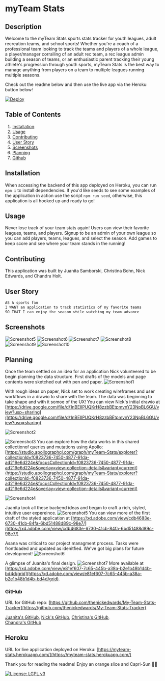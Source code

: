 # myTeam Stats

## Description

Welcome to the myTeam Stats sports stats tracker for youth leagues, adult recreation teams, and school sports! Whether you're a coach of a professional team looking to track the teams and players of a whole league, a player/manager corralling of an adult rec team, a rec league admin building a season of teams, or an enthusiastic parent tracking their young athlete's progression through youth sports, myTeam Stats is the best way to manage anything from players on a team to multiple leagues running multiple seasons.

Check out the readme below and then use the live app via the Heroku button below!

[![Deploy](https://www.herokucdn.com/deploy/button.svg)](https://myteam-stats.herokuapp.com/)

## Table of Contents

1. [Installation](#installation)
2. [Usage](#usage)
3. [Contributing](#contributing)
4. [User Story](#user-story)
5. [Screenshots](#screenshots)
6. [Planning](#Planning)
7. [Github](#github)

## Installation

When accessing the backend of this app deployed on Heroku, you can run `npm i` to install dependencies. If you'd like seeds to see some examples of the application in action use the script `npm run seed`, otherwise, this application is all hooked up and ready to go!

## Usage

Never lose track of your team stats again! Users can view their favorite leagues, teams, and players. Signup to be an admin of your own league so you can add players, teams, leagues, and select the season. Add games to keep score and see where your team stands in the running!

## Contributing

This application was built by Juanita Samborski, Christina Bohn, Nick Edwards, and Chandra Holt.

## User Story

```md
AS A sports fan
I WANT an application to track statistics of my favorite teams
SO THAT I can enjoy the season while watching my team advance
```

## Screenshots

![Screenshot5](./planning/login.png)
![Screenshot6](./planning/homepage.png)
![Screenshot7](./planning/leagues.png)
![Screenshot8](./planning/league.png)
![Screenshot9](./planning/teams.png)
![Screenshot10](./planning/add.png)

## Planning

Once the team settled on an idea for an application Nick volunteered to be begin planning the data structure. First drafts of the models and page contents were sketched out with pen and paper.
![Screenshot1](./planning/models-data_doodles.jpg)

With rough ideas on paper, Nick set to work creating wireframes and user workflows in a drawio to share with the team. The data was beginning to take shape and with it somoe of the UX! You can view Nick's initial drawio at [https://drive.google.com/file/d/1nBEIIPUQKrH8zzbBEtpmvnY23NpBL6GU/view?usp=sharing](https://drive.google.com/file/d/1nBEIIPUQKrH8zzbBEtpmvnY23NpBL6GU/view?usp=sharing)

![Screenshot2](./planning/diagram1.png)

![Screenshot3](./planning/diagram2.svg) 
You can explore how the data works in this shared collectionof queries and mutations using Apollo: [https://studio.apollographql.com/graph/myTeam-Stats/explorer?collectionId=f0823736-7450-4877-91da-ad219e6d224e&focusCollectionId=f0823736-7450-4877-91da-ad219e6d224e&overlay=view-collection-details&variant=current](https://studio.apollographql.com/graph/myTeam-Stats/explorer?collectionId=f0823736-7450-4877-91da-ad219e6d224e&focusCollectionId=f0823736-7450-4877-91da-ad219e6d224e&overlay=view-collection-details&variant=current)

![Screenshot4](./planning/model-structure.png)

Juanita took all these backend ideas and began to craft a rich, styled, intuitive user expereince.
![Screenshot5](./planning/design-draft.png)
You can view more of the first draft of the styled application at [https://xd.adobe.com/view/cdb4683e-6730-41cb-84fa-6bd51488d89c-98e7/](https://xd.adobe.com/view/cdb4683e-6730-41cb-84fa-6bd51488d89c-98e7/)

Asana was critical to our project managment process. Tasks were frontloaded and updated as idenitfied. We've got big plans for future development!
![Screenshot6](./planning/asana-inprogress.png)

A glimpse of Juanita's final design.
![Screenshot7](./planning/design-final.png)
More available at [https://xd.adobe.com/view/e81ef607-7c65-445b-a38a-b2e1b48b1d4b-bd4d/grid](https://xd.adobe.com/view/e81ef607-7c65-445b-a38a-b2e1b48b1d4b-bd4d/grid).

### GitHub

URL for GitHub repo: [https://github.com/thenickedwards/My-Team-Stats-Tracker](https://github.com/thenickedwards/My-Team-Stats-Tracker)

[Juanita's GitHub](https://www.github.com/jsamborski310),
[Nick's GitHub](https://www.github.com/thenickedwards),
[Christina's GitHub](https://www.github.com/ChristinaBohn),  
[Chandra's GitHub](https://www.github.com/chandrapanda)

## Heroku

URL for live application deployed on Heroku: [https://myteam-stats.herokuapp.com/](https://myteam-stats.herokuapp.com/)

Thank you for reading the readme! Enjoy an orange slice and Capri-Sun 🍊🧃

[![License: LGPL v3](https://img.shields.io/badge/License-LGPL_v3-brightgreen.svg)](https://www.gnu.org/licenses/lgpl-3.0)
